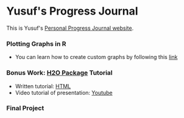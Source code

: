 # Yusuf's Progress Journal

This is Yusuf's [Personal Progress Journal website](https://yusufisik1.github.io). 


### Plotting Graphs in R 
- You can learn how to create custom graphs by following this [link](https://pjournal.github.io/boun01g-dol-r/bonus_h2o_package/H2O_tutorial.html)
### Bonus Work: [H2O Package](https://cran.r-project.org/web/packages/h2o/index.html) Tutorial
- Written tutorial: [HTML](https://pjournal.github.io/boun01g-dol-r/bonus_h2o_package/H2O_tutorial.html)
- Video tutorial of presentation: [Youtube](https://youtu.be/pdAuqsj8tXU)


### Final Project


